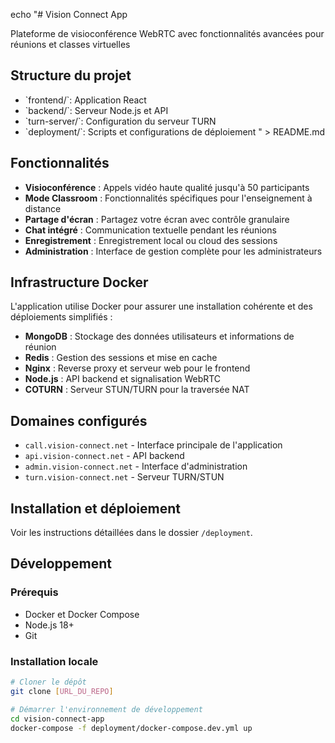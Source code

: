 echo "# Vision Connect App

Plateforme de visioconférence WebRTC avec fonctionnalités avancées pour réunions et classes virtuelles

## Structure du projet

- \`frontend/\`: Application React
- \`backend/\`: Serveur Node.js et API
- \`turn-server/\`: Configuration du serveur TURN
- \`deployment/\`: Scripts et configurations de déploiement
" > README.md


## Fonctionnalités

- **Visioconférence** : Appels vidéo haute qualité jusqu'à 50 participants
- **Mode Classroom** : Fonctionnalités spécifiques pour l'enseignement à distance
- **Partage d'écran** : Partagez votre écran avec contrôle granulaire
- **Chat intégré** : Communication textuelle pendant les réunions
- **Enregistrement** : Enregistrement local ou cloud des sessions
- **Administration** : Interface de gestion complète pour les administrateurs

## Infrastructure Docker

L'application utilise Docker pour assurer une installation cohérente et des déploiements simplifiés :

- **MongoDB** : Stockage des données utilisateurs et informations de réunion
- **Redis** : Gestion des sessions et mise en cache
- **Nginx** : Reverse proxy et serveur web pour le frontend
- **Node.js** : API backend et signalisation WebRTC
- **COTURN** : Serveur STUN/TURN pour la traversée NAT

## Domaines configurés

- `call.vision-connect.net` - Interface principale de l'application
- `api.vision-connect.net` - API backend
- `admin.vision-connect.net` - Interface d'administration
- `turn.vision-connect.net` - Serveur TURN/STUN

## Installation et déploiement

Voir les instructions détaillées dans le dossier `/deployment`.

## Développement

### Prérequis
- Docker et Docker Compose
- Node.js 18+
- Git

### Installation locale
```bash
# Cloner le dépôt
git clone [URL_DU_REPO]

# Démarrer l'environnement de développement
cd vision-connect-app
docker-compose -f deployment/docker-compose.dev.yml up

